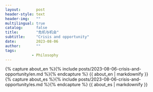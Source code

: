 ```yaml
---
layout:       post
header-style: text
header-img:   ""
multilingual: true
catalog:      false
title:        "危机与机会"
subtitle:     "Crisis and opportunity"
date:         2023-08-06
author:       ""
tags:
            - Philosophy
---
```


<div class="en post-container">
    {% capture about_en %}{% include posts/2023-08-06-crisis-and-opportunity/en.md %}{% endcapture %}
    {{ about_en | markdownify }}
</div>

<div class="es post-container">
    {% capture about_es %}{% include posts/2023-08-06-crisis-and-opportunity/es.md %}{% endcapture %}
    {{ about_es | markdownify }}
</div>
